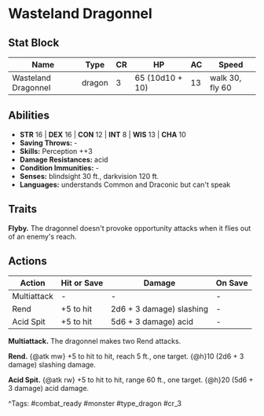 # Wasteland Dragonnel

## Stat Block

| Name | Type | CR | HP | AC | Speed |
|------|------|----|----|----|-------|
| Wasteland Dragonnel | dragon | 3 | 65 (10d10 + 10) | 13 | walk 30, fly 60 |

## Abilities

- **STR** 16 | **DEX** 16 | **CON** 12 | **INT** 8 | **WIS** 13 | **CHA** 10
- **Saving Throws:** -  
- **Skills:** Perception ++3  
- **Damage Resistances:** acid  
- **Condition Immunities:** -  
- **Senses:** blindsight 30 ft., darkvision 120 ft.  
- **Languages:** understands Common and Draconic but can't speak

## Traits

**Flyby.** The dragonnel doesn't provoke opportunity attacks when it flies out of an enemy's reach.


## Actions

| Action | Hit or Save | Damage | On Save |
|--------|--------------|--------|----------|
| Multiattack | - | - | - |
| Rend | +5 to hit | 2d6 + 3 damage) slashing | - |
| Acid Spit | +5 to hit | 5d6 + 3 damage) acid | - |

**Multiattack.** The dragonnel makes two Rend attacks.

**Rend.** {@atk mw} +5 to hit to hit, reach 5 ft., one target. {@h}10 (2d6 + 3 damage) slashing damage.

**Acid Spit.** {@atk rw} +5 to hit to hit, range 60 ft., one target. {@h}20 (5d6 + 3 damage) acid damage.


^Tags: #combat_ready #monster #type_dragon #cr_3